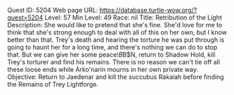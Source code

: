 Quest ID: 5204
Web page URL: https://database.turtle-wow.org/?quest=5204
Level: 57
Min Level: 49
Race: nil
Title: Retribution of the Light
Description: She would like to pretend that she's fine. She'd love for me to think that she's strong enough to deal with all of this on her own, but I know better than that. Trey's death and hearing the torture he was put through is going to haunt her for a long time, and there's nothing we can do to stop that. But we can give her some peace!$B$B$N, return to Shadow Hold, kill Trey's torturer and find his remains. There is no reason we can't tie off all these loose ends while Arko'narin mourns in her own private way.
Objective: Return to Jaedenar and kill the succubus Rakaiah before finding the Remains of Trey Lightforge.
